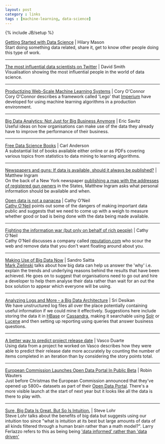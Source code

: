 ```yaml
---
layout: post
category : links
tags : [machine-learning, data-science]
---
```

{% include JB/setup %}

[Getting Started with Data Science](http://bit.ly/12NLNHG) | Hilary Mason  
Start doing something data related, share it, get to know other people doing this type of work.

***

[The most influential data scientists on Twitter](http://bit.ly/TxRrsG) | David Smith  
Visualisation showing the most influential people in the world of data science.

***

[Productizing Web-Scale Machine Learning Systems](http://bit.ly/YwwRsD) | Cory O'Connor  
Cory O'Connor describes a framework called 'Lego' that [Imperium](http://www.imperium.com/) have developed for using machine learning algorithms in a production environment.

***

[Big Data Analytics: Not Just for Big Business Anymore](http://onforb.es/VbHL6G) | Eric Savitz  
Useful ideas on how organisations can make use of the data they already have to improve the performance of their business.

***

[Free Data Science Books](http://bit.ly/TxTLjh) | Carl Anderson  
A substantial list of books available either online or as PDFs covering various topics from statistics to data mining to learning algorithms.

***

[Newspapers and guns: If data is available, should it always be published?](http://bit.ly/WLjmWI) | Matthew Ingram  
On the back of a New York newspaper [publishing a map with the addresses of registered gun owners](http://lohud.us/VoLwI9) in the States, Matthew Ingram asks what personal information should be available and when.

[Open data is not a panacea](http://bit.ly/TTCLrA) | Cathy O'Neil  
[Cathy O'Neil](https://twitter.com/mathbabedotorg) points out some of the dangers of making important data public and suggests that we need to come up with a weigh to measure whether good or bad is being done with the data being made available.

***

[Fighting the information war (but only on behalf of rich people)](http://bit.ly/TTCSmV) | Cathy O'Neil   
Cathy O'Neil discusses a company called [reputation.com](http://www.reputation.com/) who scour the web and remove data that you don't want floating around about you. 

***

[Making Use of Big Data Now](http://bit.ly/10ADake) | Sandro Saitta  
[Mark Zielinski](https://twitter.com/MarkMRtech) talks about how big data can help us answer the 'why' i.e. explain the trends and underlying reasons behind the results that have been achieved. He goes on to suggest that organisations need to go out and hire a developer to help them analyse their data rather than wait for an out the box solution to appear which everyone will be using. 

***

[Analyzing Logs and More - a Big Data Architecture](http://bit.ly/TqQtzu) | Sri Desikan  
We have unstructured log files all over the place potentially containing useful information if we could mine it effectively. Suggestions here include storing the data it in [HBase](http://hbase.apache.org/) or [Cassandra](http://cassandra.apache.org/), making it searchable using [Solr](http://lucene.apache.org/solr/) or [Lucene](http://lucene.apache.org/core/) and then setting up reporting using queries that answer business questions.

***

[A better way to predict project release date](http://bit.ly/UfznSJ) | Vasco Duarte  
Using data from a project he worked on Vasco describes how they were able to predict their release date more accurately by counting the number of items completed in an iteration than by considering the story points total.

***

[European Commission Launches Open Data Portal In Public Beta](http://tnw.co/RoBZQX) | Robin Wauters  
Just before Christmas the European Commission announced that they've opened up 5800+ datasets as part of their [Open Data Portal](http://open-data.europa.eu/open-data/). There's a more visible launch at the start of next year but it looks like all the data is there to play with.

***

[Sure, Big Data Is Great. But So Is Intuition.](http://nyti.ms/WT95YH) | Steve Lohr  
Steve Lohr talks about the benefits of big data but suggests using our intuition too since "what is intuition at its best  but large amounts of data of all kinds filtered through a human brain rather than a math model?". Larry Ferlazzo refers to this as being being ['data informed' rather than 'data driven'](http://bit.ly/VpV0mL)
